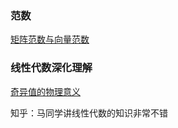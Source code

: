### 范数
[矩阵范数与向量范数](https://blog.csdn.net/zaishuiyifangxym/article/details/81673491)

### 线性代数深化理解

[奇异值的物理意义](https://www.zhihu.com/question/22237507)

知乎：马同学讲线性代数的知识非常不错

